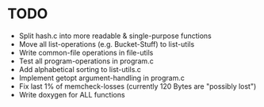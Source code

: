# TODO 
* Split hash.c into more readable & single-purpose functions
* Move all list-operations (e.g. Bucket-Stuff) to list-utils
* Write common-file operations in file-utils
* Test all program-operations in program.c
* Add alphabetical sorting to list-utils.c
* Implement getopt argument-handling in program.c
* Fix last 1% of memcheck-losses (currently 120 Bytes are "possibly lost")
* Write doxygen for ALL functions
